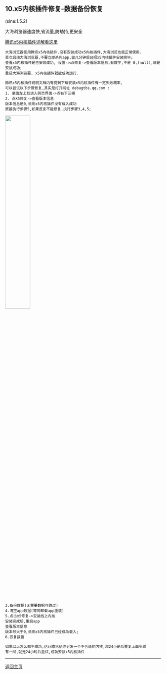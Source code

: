 

## 10.x5内核插件修复-数据备份恢复

(sine:1.5.2)

 大海浏览器速度快,省流量,防劫持,更安全

[腾讯x5内核插件详解看这里](https://x5.tencent.com/docs/index.html)

    大海浏览器使用腾讯x5内核插件.没有安装成功x5内核插件,大海浏览也能正常使用.
    首次启动大海浏览器,不要立即杀死app,留几分钟后台把x5内核插件安装完毕;
    查看x5内核插件是否安装成功, 设置->x5修复->查看版本信息,有数字,不是 0,(null),就是安装成功;
    重启大海浏览器, x5内核插件就能成功运行.
    
    腾讯x5内核插件说明文档内有提到下载安装x5内核插件有一定失败概率,
    可以尝试以下步骤修复,其实是打开网址 debugtbs.qq.com :
    1. 桌面左上划进入网页界面->点右下三横
    2. 点X5修复->查看版本信息
    版本信息是0,说明x5内核插件没有载入成功
    直接执行步骤5,如果反复不能修复,执行步骤3,4,5;

<div align="left"><img src="http://cdn.dahai123.top/dhb/pic/10_7t.png" width="40%"></div>

    3.备份数据(无重要数据可跳过)
    4.清空app数据(等同卸载app重装)
    5.点击x5修复->安装线上内核
    安装完成后,重启app
    查看版本信息
    版本号大于0,说明x5内核插件已经成功载入;
    6.恢复数据
    
    如果以上怎么都不成功,估计腾讯给你分发一个不合适的内核,那24小是后重复上面步骤
    有一回,就是24小时后重试,成功安装x5内核插件

****
[返回主页](https://gitee.com/boomer001/dahai-browser#%E5%A4%A7%E6%B5%B7%E6%B5%8F%E8%A7%88%E5%99%A8%E4%BD%BF%E7%94%A8%E6%8C%87%E5%8D%97)